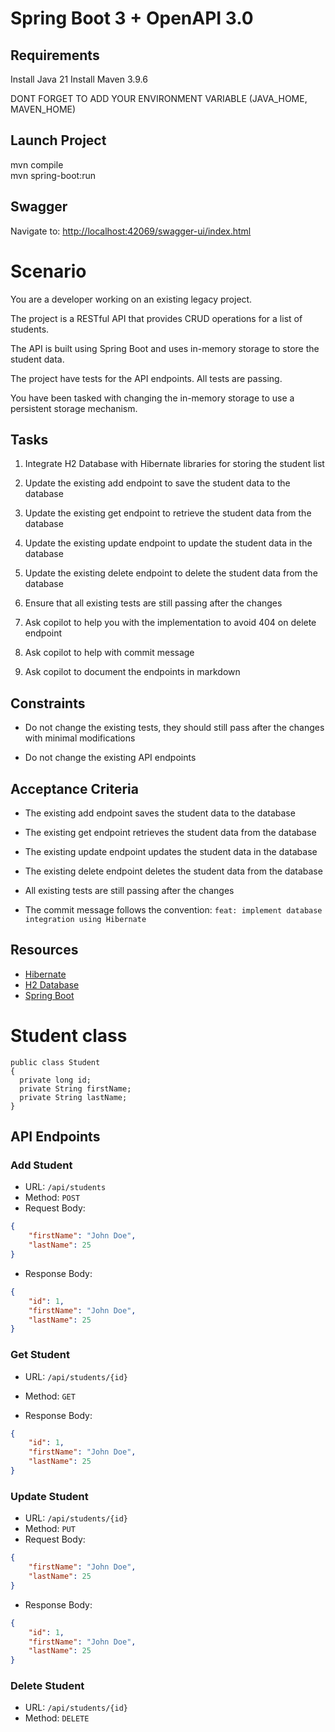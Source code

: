 # Spring Boot 3 + OpenAPI 3.0

## Requirements

Install Java 21
Install Maven 3.9.6

DONT FORGET TO ADD YOUR ENVIRONMENT VARIABLE (JAVA_HOME, MAVEN_HOME)

## Launch Project

mvn compile    
mvn spring-boot:run

## Swagger

Navigate to: <http://localhost:42069/swagger-ui/index.html>

# Scenario

You are a developer working on an existing legacy project.

The project is a RESTful API that provides CRUD operations for a list of students.

The API is built using Spring Boot and uses in-memory storage to store the student data.

The project have tests for the API endpoints. All tests are passing.

You have been tasked with changing the in-memory storage to use a persistent storage mechanism.

## Tasks

1. Integrate H2 Database with Hibernate libraries for storing the student list

2. Update the existing add endpoint to save the student data to the database

3. Update the existing get endpoint to retrieve the student data from the database

4. Update the existing update endpoint to update the student data in the database

5. Update the existing delete endpoint to delete the student data from the database

6. Ensure that all existing tests are still passing after the changes

7. Ask copilot to help you with the implementation to avoid 404 on delete endpoint

8. Ask copilot to help with commit message

9. Ask copilot to document the endpoints in markdown

## Constraints

- Do not change the existing tests, they should still pass after the changes with minimal modifications

- Do not change the existing API endpoints

## Acceptance Criteria

- The existing add endpoint saves the student data to the database

- The existing get endpoint retrieves the student data from the database

- The existing update endpoint updates the student data in the database

- The existing delete endpoint deletes the student data from the database

- All existing tests are still passing after the changes

- The commit message follows the convention: `feat: implement database integration using Hibernate`

## Resources

- [Hibernate](https://hibernate.org/)
- [H2 Database](https://www.h2database.com/html/main.html)
- [Spring Boot](https://spring.io/projects/spring-boot)

# Student class

```
public class Student
{
  private long id;
  private String firstName;
  private String lastName;
}
```

## API Endpoints

### Add Student

- URL: `/api/students`
- Method: `POST`
- Request Body:

```json
{
    "firstName": "John Doe",
    "lastName": 25
}
```

- Response Body:

```json
{
    "id": 1,
    "firstName": "John Doe",
    "lastName": 25
}
```

### Get Student

- URL: `/api/students/{id}`
- Method: `GET`

- Response Body:

```json
{
    "id": 1,
    "firstName": "John Doe",
    "lastName": 25
}
```

### Update Student

- URL: `/api/students/{id}`
- Method: `PUT`
- Request Body:

```json
{
    "firstName": "John Doe",
    "lastName": 25
}
```

- Response Body:

```json
{
    "id": 1,
    "firstName": "John Doe",
    "lastName": 25
}
```

### Delete Student

- URL: `/api/students/{id}`
- Method: `DELETE`
